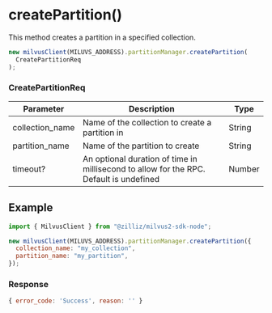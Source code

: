 # createPartition()

This method creates a partition in a specified collection.

```javascript
new milvusClient(MILUVS_ADDRESS).partitionManager.createPartition(
  CreatePartitionReq
);
```

### CreatePartitionReq

| Parameter       | Description                                                                            | Type   |
| --------------- | -------------------------------------------------------------------------------------- | ------ |
| collection_name | Name of the collection to create a partition in                                        | String |
| partition_name  | Name of the partition to create                                                        | String |
| timeout?        | An optional duration of time in millisecond to allow for the RPC. Default is undefined | Number |

## Example

```javascript
import { MilvusClient } from "@zilliz/milvus2-sdk-node";

new milvusClient(MILUVS_ADDRESS).partitionManager.createPartition({
  collection_name: "my_collection",
  partition_name: "my_partition",
});
```

### Response

```javascript
{ error_code: 'Success', reason: '' }
```
